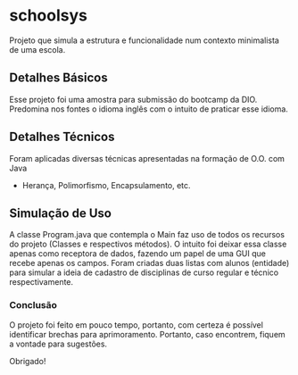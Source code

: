 # schoolsys
Projeto que simula a estrutura e funcionalidade num contexto minimalista de uma escola.

## Detalhes Básicos
Esse projeto foi uma amostra para submissão do bootcamp da DIO.
Predomina nos fontes o idioma inglês com o intuito de praticar esse idioma.

## Detalhes Técnicos
Foram aplicadas diversas técnicas apresentadas na formação de O.O. com Java
 - Herança, Polimorfismo, Encapsulamento, etc.

## Simulação de Uso
A classe Program.java que contempla o Main faz uso de todos os recursos do projeto (Classes e respectivos métodos).
O intuito foi deixar essa classe apenas como receptora de dados, fazendo um papel de uma GUI que recebe apenas os campos.
Foram criadas duas listas com alunos (entidade) para simular a ideia de cadastro de disciplinas de curso regular e técnico respectivamente. 

### Conclusão
O projeto foi feito em pouco tempo, portanto, com certeza é possível identificar brechas para aprimoramento. Portanto, caso encontrem, fiquem a vontade para sugestões.

Obrigado!
